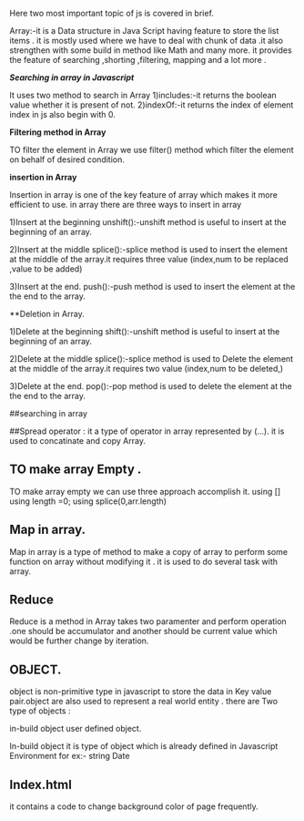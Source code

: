 Here two most important topic of js is covered in brief.

Array:-it is a Data structure in Java Script having feature to store the list items .
it is mostly used where we have to deal with chunk of data .it also strengthen with some build in method like Math and many more.
it provides the feature of searching ,shorting ,filtering, mapping and a lot more .

***Searching in array in Javascript*** 

It uses two method to search in Array 
1)includes:-it returns the boolean value whether it is present of not.
2)indexOf:-it returns  the index of element index in js also begin with 0.

**Filtering method in Array**

TO filter the element in Array we use filter() method which filter the element on behalf of desired condition.

**insertion in Array**

Insertion in array is one of the key feature of array which makes it more efficient to use.
in array there are three ways to insert in array 

1)Insert at the beginning
unshift():-unshift method is useful to insert at the beginning of an array.

2)Insert at the middle
splice():-splice method is used to insert the element at the middle of the array.it requires three value (index,num to be replaced ,value to be added)

3)Insert at the end.
push():-push method is used to insert the element at the the end to the array.

**Deletion in Array.

1)Delete at the beginning
shift():-unshift method is useful to insert at the beginning of an array.

2)Delete at the middle
splice():-splice method is used to Delete the element at the middle of the array.it requires two value (index,num to be deleted,)

3)Delete at the end.
pop():-pop method is used to delete the element at the the end to the array.

##searching in array

##Spread operator :
it a type of operator in array represented by (...).
it is used to concatinate and copy Array.

## TO make array Empty .
  TO make array empty we can use three approach accomplish it.
  using []
  using length =0;
  using splice(0,arr.length)

## Map in array.
Map in array is a type of method to make a copy of array to perform some function on array without modifying it .
it is used to do several task with array.

## Reduce  
 Reduce is a method in Array takes two paramenter and perform operation .one should be accumulator and another should be current value which would be further change by iteration.

## OBJECT.

object is non-primitive type in javascript to store the data in Key value pair.object are also used to represent  a real world entity .
there are Two type of objects :

in-build object
user defined object.

In-build object
it is type of object which is already  defined in Javascript Environment for ex:-
string 
Date


## Index.html

it contains a code to change background color of page frequently.

